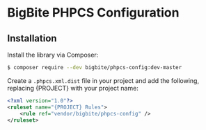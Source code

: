 # BigBite PHPCS Configuration

## Installation

Install the library via Composer:

```bash
$ composer require --dev bigbite/phpcs-config:dev-master
```

Create a `.phpcs.xml.dist` file in your project and add the following, replacing {PROJECT} with your project name:

```xml
<?xml version="1.0"?>
<ruleset name="{PROJECT} Rules">
	<rule ref="vendor/bigbite/phpcs-config" />
</ruleset>
```
